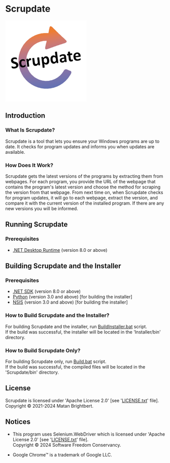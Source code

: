 # Scrupdate

![appIcon.png](Scrupdate/Resources/Images/appIcon.png)

## Introduction

### What Is Scrupdate?

Scrupdate is a tool that lets you ensure your Windows programs are up to date. It checks for program updates and informs you when updates are available.

### How Does It Work?

Scrupdate gets the latest versions of the programs by extracting them from webpages. For each program, you provide the URL of the webpage that contains the program's latest version and choose the method for scraping the version from that webpage. From next time on, when Scrupdate checks for program updates, it will go to each webpage, extract the version, and compare it with the current version of the installed program. If there are any new versions you will be informed.

## Running Scrupdate

### Prerequisites

* [.NET Desktop Runtime](https://dotnet.microsoft.com/download) (version 8.0 or above)

## Building Scrupdate and the Installer

### Prerequisites

* [.NET SDK](https://dotnet.microsoft.com/download) (version 8.0 or above)
* [Python](https://www.python.org/downloads/) (version 3.0 and above) [for building the installer]
* [NSIS](https://nsis.sourceforge.io/Download) (version 3.0 and above) [for building the installer]

### How to Build Scrupdate and the Installer?

For building Scrupdate and the installer, run [BuildInstaller.bat](BuildInstaller.bat) script.\
If the build was successful, the installer will be located in the 'Installer/bin' directory.

### How to Build Scrupdate Only?

For building Scrupdate only, run [Build.bat](Build.bat) script.\
If the build was successful, the compiled files will be located in the 'Scrupdate/bin' directory.

## License

Scrupdate is licensed under 'Apache License 2.0' [see '[LICENSE.txt](LICENSE.txt)' file].\
Copyright © 2021-2024 Matan Brightbert.

## Notices

* This program uses Selenium.WebDriver which is licensed under 'Apache License 2.0' [see '[LICENSE.txt](LICENSE.txt)' file].\
Copyright © 2024 Software Freedom Conservancy.

* Google Chrome™ is a trademark of Google LLC.
